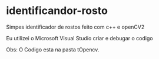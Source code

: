 # identificandor-rosto

Simpes identificador de rostos feito com c++ e openCV2

Eu utilizei o Microsoft Visual Studio criar e debugar o codigo

Obs: O Codigo esta na pasta tOpencv.
